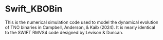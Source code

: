 # Swift_KBOBin
This is the numerical simulation code used to model the dynamical evolution of TNO binaries in Campbell, Anderson, &amp; Kaib (2024). It is nearly identical to the SWIFT RMVS4 code designed by Levison & Duncan. 
